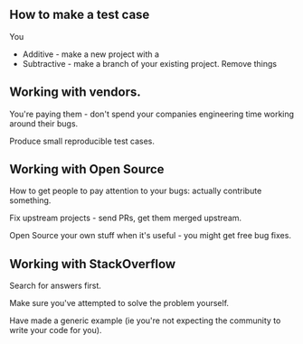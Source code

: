 ## How to make a test case

You

- Additive - make a new project with a
- Subtractive - make a branch of your existing project. Remove things

## Working with vendors.

You're paying them - don't spend your companies engineering time working around their bugs.

Produce small reproducible test cases.

## Working with Open Source

How to get people to pay attention to your bugs: actually contribute something.

Fix upstream projects - send PRs, get them merged upstream.

Open Source your own stuff when it's useful - you might get free bug fixes.

## Working with StackOverflow

Search for answers first.

Make sure you've attempted to solve the problem yourself.

Have made a generic example (ie you're not expecting the community to write your code for you).
